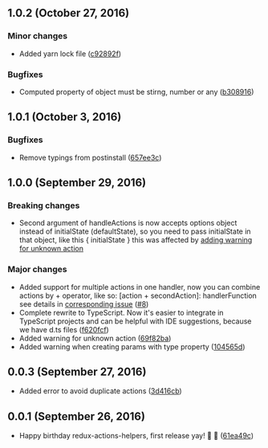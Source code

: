 ## 1.0.2 (October 27, 2016)
### Minor changes
- Added yarn lock file ([c92892f](https://github.com/olegman/redux-actions-helpers/commit/c92892fb1f4d33f983d56bea8b3fa08eb32eed99))
### Bugfixes
- Computed property of object must be stirng, number or any ([b308916](https://github.com/olegman/redux-actions-helpers/commit/b3089165696bc2e80c22ae5decfedfe4ea451c55))

## 1.0.1 (October 3, 2016)
### Bugfixes
- Remove typings from postinstall ([657ee3c](https://github.com/olegman/redux-actions-helpers/commit/657ee3cbbb53f8ad807c90752a71c3f354450eac))

## 1.0.0 (September 29, 2016)
### Breaking changes
- Second argument of handleActions is now accepts options object instead of initialState (defaultState), so you need to pass initialState in that object, like this { initialState } this was affected by [adding warning for unknown action](https://github.com/olegman/redux-actions-helpers/issues/12)

### Major changes
- Added support for multiple actions in one handler, now you can combine actions by + operator, like so: [action + secondAction]: handlerFunction see details in [corresponding issue](https://github.com/olegman/redux-actions-helpers/issues/6) ([#8](https://github.com/olegman/redux-actions-helpers/pull/8))
- Complete rewrite to TypeScript. Now it's easier to integrate in TypeScript projects and can be helpful with IDE suggestions, because we have d.ts files ([f620fcf](https://github.com/olegman/redux-actions-helpers/commit/f620fcfaf266d77a785e652a3718863ad7b7c7b4))
- Added warning for unknown action ([69f82ba](https://github.com/olegman/redux-actions-helpers/commit/69f82ba64354cef4feaa83bc93e7fe3fd16b7345)) 
- Added warning when creating params with type property ([104565d](https://github.com/olegman/redux-actions-helpers/commit/104565dce0380ee6d399103bff8979692640ffab))

## 0.0.3 (September 27, 2016)
- Added error to avoid duplicate actions ([3d416cb](https://github.com/olegman/redux-actions-helpers/commit/3d416cbbca3d2a4231aa29edca332b3b92c425fa))

## 0.0.1 (September 26, 2016)
- Happy birthday redux-actions-helpers, first release yay! 🎂 🍻 ([61ea49c](https://github.com/olegman/redux-actions-helpers/commit/61ea49cfb08636aee6cad2c56d0b62d7dc3f799e))
